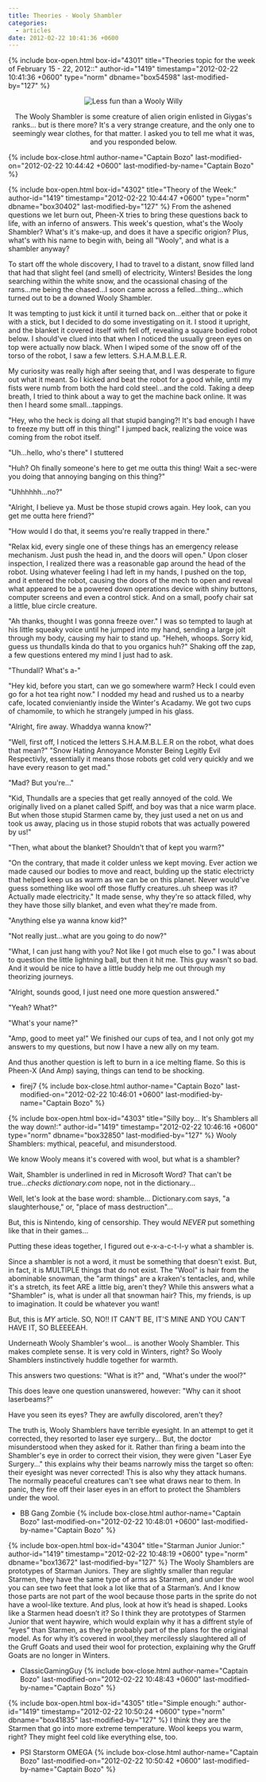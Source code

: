 ```yaml
---
title: Theories - Wooly Shambler
categories:
  - articles
date: 2012-02-22 10:41:36 +0600
---
```

{% include box-open.html box-id="4301" title="Theories topic for the week of February 15 - 22, 2012::" author-id="1419" timestamp="2012-02-22 10:41:36 +0600" type="norm" dbname="box54598" last-modified-by="127" %}
<center><img src="http://starmen.net/mother2/images/game/wwshambler.png" title="Less fun than a Wooly Willy" /><p/>

The Wooly Shambler is some creature of alien origin enlisted in Giygas's ranks... but is there more? It's a very strange creature, and the only one to seemingly wear clothes, for that matter. I asked you to tell me what it was, and you responded below.</center>
{% include box-close.html author-name="Captain Bozo" last-modified-on="2012-02-22 10:44:42 +0600" last-modified-by-name="Captain Bozo" %}

{% include box-open.html box-id="4302" title="Theory of the Week:" author-id="1419" timestamp="2012-02-22 10:44:47 +0600" type="norm" dbname="box30402" last-modified-by="127" %}
From the ashened questions we let burn out, Pheen-X tries to bring these questions back to life, with an inferno of answers. This week's question, what's the Wooly Shambler? What's it's make-up, and does it have a specific origion? Plus, what's with his name to begin with, being all "Wooly", and what is a shambler anyway?<p/>
To start off the whole discovery, I had to travel to a distant, snow filled land that had that slight feel (and smell) of electricity, Winters! Besides the long searching within the white snow, and the ocassional chasing of the rams...me being the chased...I soon came across a felled...thing...which turned out to be a downed Wooly Shambler.<p/>
It was tempting to just kick it until it turned back on...either that or poke it with a stick, but I decided to do some investigating on it. I stood it upright, and the blanket it covered itself with fell off, revealing a square bodied robot below. I should've clued into that when I noticed the usually green eyes on top were actually now black. When I wiped some of the snow off of the torso of the robot, I saw a few letters. S.H.A.M.B.L.E.R.<p/>
My curiosity was really high after seeing that, and I was desperate to figure out what it meant. So I kicked and beat the robot for a good while, until my fists were numb from both the hard cold steel...and the cold. Taking a deep breath, I tried to think about a way to get the machine back online. It was then I heard some small...tappings.<p/>
"Hey, who the heck is doing all that stupid banging?! It's bad enough I have to freeze my butt off in this thing!" I jumped back, realizing the voice was coming from the robot itself.<p/>
"Uh...hello, who's there" I stuttered<p/>
"Huh? Oh finally someone's here to get me outta this thing! Wait a sec-were you doing that annoying banging on this thing?"<p/>
"Uhhhhhh...no?"<p/>
"Alright, I believe ya. Must be those stupid crows again. Hey look, can you get me outta here friend?"<p/>
"How would I do that, it seems you're really trapped in there."<p/>
"Relax kid, every single one of these things has an emergency release mechanism. Just push the head in, and the doors will open." Upon closer inspection, I realized there was a reasonable gap around the head of the robot. Using whatever feeling I had left in my hands, I pushed on the top, and it entered the robot, causing the doors of the mech to open and reveal what appeared to be a powered down operations device with shiny buttons, computer screens and even a control stick. And on a small, poofy chair sat a little, blue circle creature.<p/>
"Ah thanks, thought I was gonna freeze over." I was so tempted to laugh at his little squeaky voice until he jumped into my hand, sending a large jolt through my body, causing my hair to stand up. "Heheh, whoops. Sorry kid, guess us thundalls kinda do that to you organics huh?" Shaking off the zap, a few questions entered my mind I just had to ask.<p/>
"Thundall? What's a-"<p/>
"Hey kid, before you start, can we go somewhere warm? Heck I could even go for a hot tea right now." I nodded my head and rushed us to a nearby cafe, located convieniantly inside the Winter's Acadamy. We got two cups of chamomile, to which he strangely jumped in his glass.<p/>
"Alright, fire away. Whaddya wanna know?"<p/>
"Well, first off, I noticed the letters S.H.A.M.B.L.E.R on the robot, what does that mean?"
"Snow Hating Annoyance Monster Being Legitly Evil Respectivly, essentially it means those robots get cold very quickly and we have every reason to get mad."<p/>
"Mad? But you're..."<p/>
"Kid, Thundalls are a species that get really annoyed of the cold. We originally lived on a planet called Spiff, and boy was that a nice warm place. But when those stupid Starmen came by, they just used a net on us and took us away, placing us in those stupid robots that was actually powered by us!"<p/>
"Then, what about the blanket? Shouldn't that of kept you warm?"<p/>
"On the contrary, that made it colder unless we kept moving. Ever action we made caused our bodies to move and react, bulding up the static electricty that helped keep us as warm as we can be on this planet. Never would've guess something like wool off those fluffy creatures..uh sheep was it? Actually made electricity." It made sense, why they're so attack filled, why they have those silly blanket, and even what they're made from.<p/>
"Anything else ya wanna know kid?"<p/>
"Not really just...what are you going to do now?"<p/>
"What, I can just hang with you? Not like I got much else to go." I was about to question the little lightning ball, but then it hit me. This guy wasn't so bad. And it would be nice to have a little buddy help me out through my theorizing journeys.<p/>
"Alright, sounds good, I just need one more question answered."<p/>
"Yeah? What?"<p/>
"What's your name?"<p/>
"Amp, good to meet ya!" We finished our cups of tea, and I not only got my answers to my questions, but now I have a new ally on my team.<p/>
And thus another question is left to burn in a ice melting flame. So this is Pheen-X (And Amp) saying, things can tend to be shocking.<p/>

- firej7
{% include box-close.html author-name="Captain Bozo" last-modified-on="2012-02-22 10:46:01 +0600" last-modified-by-name="Captain Bozo" %}

{% include box-open.html box-id="4303" title="Silly boy... It's Shamblers all the way down!:" author-id="1419" timestamp="2012-02-22 10:46:16 +0600" type="norm" dbname="box32850" last-modified-by="127" %}
Wooly Shamblers: mythical, peaceful, and misunderstood.<p/>
We know Wooly means it's covered with wool, but what is a shambler?<p/>
Wait, Shambler is underlined in red in Microsoft Word? That can't be true...*checks dictionary.com* nope, not in the dictionary...<p/>

Well, let's look at the base word: shamble... Dictionary.com says, "a slaughterhouse," or, "place of mass destruction"...<p/>

But, this is Nintendo, king of censorship. They would _NEVER_ put something like that in their games...<p/>

Putting these ideas together, I figured out e-x-a-c-t-l-y what a shambler is.<p/>

Since a shambler is not a word, it must be something that doesn't exist. But, in fact, it is MULTIPLE things that do not exist. The "Wool" is hair from the abominable snowman, the "arm things" are a kraken's tentacles, and, while it's a stretch, its feet ARE a little big, aren't they?
While this answers what a "Shambler" is, what is under all that snowman hair? This, my friends, is up to imagination. It could be whatever you want!<p/>

But, this is _MY_ article. SO, NO!! IT CAN'T BE, IT'S MINE AND YOU CAN'T HAVE IT, SO BLEEEEAH.<p/>

Underneath Wooly Shambler's wool... is another Wooly Shambler. This makes complete sense. It is very cold in Winters, right? So Wooly Shamblers instinctively huddle together for warmth.<p/>

This answers two questions: "What is it?" and, "What's under the wool?"<p/>
This does leave one question unanswered, however: "Why can it shoot laserbeams?"<p/>

Have you seen its eyes? They are awfully discolored, aren't they?<p/>
The truth is, Wooly Shamblers have terrible eyesight. In an attempt to get it corrected, they resorted to laser eye surgery... But, the doctor misunderstood when they asked for it.
Rather than firing a beam into the Shambler's eye in order to correct their vision, they were given "Laser Eye Surgery..." this explains why their beams narrowly miss the target so often: their eyesight was never corrected! This is also why they attack humans. The normally peaceful creatures can't see what draws near to them. In panic, they fire off their laser eyes in an effort to protect the Shamblers under the wool.<p/>

- BB Gang Zombie
{% include box-close.html author-name="Captain Bozo" last-modified-on="2012-02-22 10:48:01 +0600" last-modified-by-name="Captain Bozo" %}

{% include box-open.html box-id="4304" title="Starman Junior Junior:" author-id="1419" timestamp="2012-02-22 10:48:19 +0600" type="norm" dbname="box13672" last-modified-by="127" %}
The Wooly Shamblers are prototypes of Starman Juniors. They are slightly smaller than regular Starmen, they have the same type of arms as Starmen, and under the wool you can see two feet that look a lot like that of a Starman’s. And I know those parts are not part of the wool because those parts in the sprite do not have a wool-like texture. And plus, look at how it’s head is shaped. Looks like a Starmen head doesn’t it? So I think they are prototypes of Starmen Junior that went haywire, which would explain why it has a diffrent style of “eyes” than Starmen, as they’re probably part of the plans for the original model. As for why it’s covered in wool,they mercilessly slaughtered all of the Gruff Goats and used their wool for protection, explaining why the Gruff Goats are no longer in Winters.<p/>

- ClassicGamingGuy
{% include box-close.html author-name="Captain Bozo" last-modified-on="2012-02-22 10:48:43 +0600" last-modified-by-name="Captain Bozo" %}

{% include box-open.html box-id="4305" title="Simple enough:" author-id="1419" timestamp="2012-02-22 10:50:24 +0600" type="norm" dbname="box41835" last-modified-by="127" %}
I think they are the Starmen that go into more extreme temperature. Wool keeps you warm, right? They might feel cold like everything else, too.<p/>

- PSI Starstorm OMEGA
{% include box-close.html author-name="Captain Bozo" last-modified-on="2012-02-22 10:50:42 +0600" last-modified-by-name="Captain Bozo" %}
